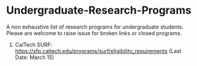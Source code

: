 # Undergraduate-Research-Programs
A non exhaustive list of research programs for undergraduate students. Please are welcome to raise issue for broken links or closed programs.

1. CalTech SURF: https://sfp.caltech.edu/programs/surf/eligibility_requirements (Last Date: March 15)


